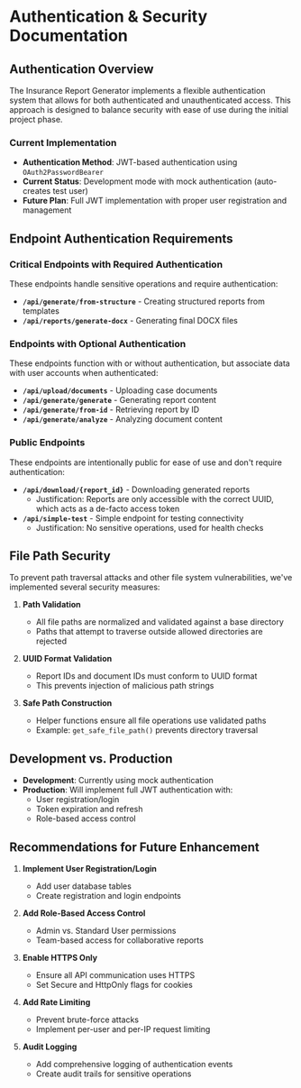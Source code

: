 # Authentication & Security Documentation

## Authentication Overview

The Insurance Report Generator implements a flexible authentication system that allows for both authenticated and unauthenticated access. This approach is designed to balance security with ease of use during the initial project phase.

### Current Implementation

- **Authentication Method**: JWT-based authentication using `OAuth2PasswordBearer`
- **Current Status**: Development mode with mock authentication (auto-creates test user)
- **Future Plan**: Full JWT implementation with proper user registration and management

## Endpoint Authentication Requirements

### Critical Endpoints with Required Authentication

These endpoints handle sensitive operations and require authentication:

- **`/api/generate/from-structure`** - Creating structured reports from templates
- **`/api/reports/generate-docx`** - Generating final DOCX files

### Endpoints with Optional Authentication

These endpoints function with or without authentication, but associate data with user accounts when authenticated:

- **`/api/upload/documents`** - Uploading case documents
- **`/api/generate/generate`** - Generating report content
- **`/api/generate/from-id`** - Retrieving report by ID
- **`/api/generate/analyze`** - Analyzing document content

### Public Endpoints

These endpoints are intentionally public for ease of use and don't require authentication:

- **`/api/download/{report_id}`** - Downloading generated reports
  - Justification: Reports are only accessible with the correct UUID, which acts as a de-facto access token
- **`/api/simple-test`** - Simple endpoint for testing connectivity
  - Justification: No sensitive operations, used for health checks

## File Path Security

To prevent path traversal attacks and other file system vulnerabilities, we've implemented several security measures:

1. **Path Validation**
   - All file paths are normalized and validated against a base directory
   - Paths that attempt to traverse outside allowed directories are rejected

2. **UUID Format Validation**
   - Report IDs and document IDs must conform to UUID format
   - This prevents injection of malicious path strings

3. **Safe Path Construction**
   - Helper functions ensure all file operations use validated paths
   - Example: `get_safe_file_path()` prevents directory traversal

## Development vs. Production

- **Development**: Currently using mock authentication
- **Production**: Will implement full JWT authentication with:
  - User registration/login
  - Token expiration and refresh
  - Role-based access control

## Recommendations for Future Enhancement

1. **Implement User Registration/Login**
   - Add user database tables
   - Create registration and login endpoints

2. **Add Role-Based Access Control**
   - Admin vs. Standard User permissions
   - Team-based access for collaborative reports

3. **Enable HTTPS Only**
   - Ensure all API communication uses HTTPS
   - Set Secure and HttpOnly flags for cookies

4. **Add Rate Limiting**
   - Prevent brute-force attacks
   - Implement per-user and per-IP request limiting

5. **Audit Logging**
   - Add comprehensive logging of authentication events
   - Create audit trails for sensitive operations 